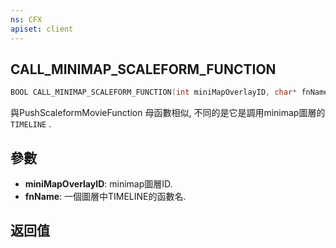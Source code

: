 ```yaml
---
ns: CFX
apiset: client
---
```

## CALL_MINIMAP_SCALEFORM_FUNCTION

```c
BOOL CALL_MINIMAP_SCALEFORM_FUNCTION(int miniMapOverlayID, char* fnName);
```

與PushScaleformMovieFunction 母函數相似, 不同的是它是調用minimap圖層的`TIMELINE` .

## 參數
* **miniMapOverlayID**: minimap圖層ID.
* **fnName**: 一個圖層中TIMELINE的函數名.

## 返回值
